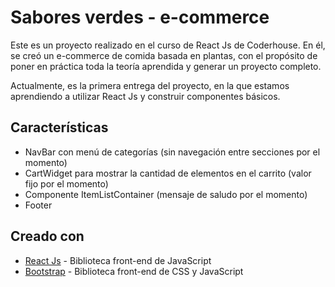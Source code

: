# Sabores verdes - e-commerce
Este es un proyecto realizado en el curso de React Js de Coderhouse. En él, se creó un e-commerce de comida basada en plantas, con el propósito de poner en práctica toda la teoría aprendida y generar un proyecto completo.

Actualmente, es la primera entrega del proyecto, en la que estamos aprendiendo a utilizar React Js y construir componentes básicos.

## Características
- NavBar con menú de categorías (sin navegación entre secciones por el momento)
- CartWidget para mostrar la cantidad de elementos en el carrito (valor fijo por el momento)
- Componente ItemListContainer (mensaje de saludo por el momento)
- Footer

## Creado con
- [React Js](https://es.react.dev/) - Biblioteca front-end de JavaScript
- [Bootstrap](https://getbootstrap.com/) - Biblioteca front-end de CSS y JavaScript